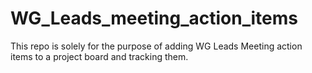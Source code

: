# WG_Leads_meeting_action_items

This repo is solely for the purpose of adding WG Leads Meeting action items to a project board and tracking them.
